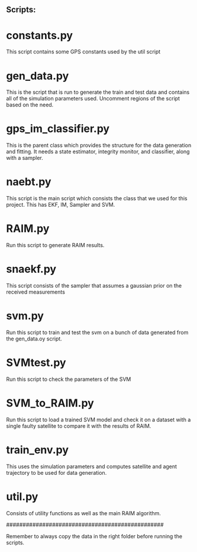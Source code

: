 ## Scripts:

# constants.py

This script contains some GPS constants used by the util script

# gen_data.py

This is the script that is run to generate the train and test data and contains all of the simulation parameters used. Uncomment regions of the script based on the need.

# gps_im_classifier.py

This is the parent class which provides the structure for the data generation and fitting. It needs a state estimator, integrity monitor, and classifier, along with a sampler.

# naebt.py

This script is the main script which consists the class that we used for this project. This has EKF, IM, Sampler and SVM. 

# RAIM.py

Run this script to generate RAIM results.

# snaekf.py

This script consists of the sampler that assumes a gaussian prior on the received measurements

# svm.py

Run this script to train and test the svm on a bunch of data generated from the gen_data.oy script.

# SVMtest.py

 Run this script to check the parameters of the SVM

# SVM_to_RAIM.py

Run this script to load a trained SVM model and check it on a dataset with a single faulty satellite to compare it with the results of RAIM.

# train_env.py

This uses the simulation parameters and computes satellite and agent trajectory to be used for data generation. 

# util.py

Consists of utility functions as well as the main RAIM algorithm.


################################################

Remember to always copy the data in the right folder before running the scripts.


